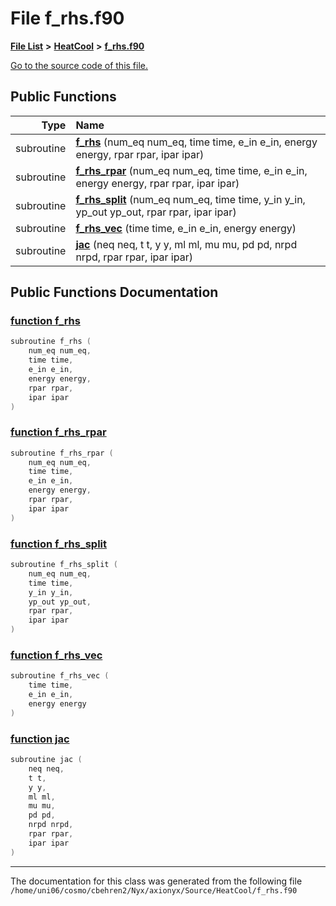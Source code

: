 
# File f\_rhs.f90


[**File List**](files.md) **>** [**HeatCool**](dir_8c890215953ac09098af8cb94c8b9fc0.md) **>** [**f\_rhs.f90**](f__rhs_8f90.md)

[Go to the source code of this file.](f__rhs_8f90_source.md)


















## Public Functions

| Type | Name |
| ---: | :--- |
|  subroutine | [**f\_rhs**](f__rhs_8f90.md#function-f-rhs) (num\_eq num\_eq, time time, e\_in e\_in, energy energy, rpar rpar, ipar ipar) <br> |
|  subroutine | [**f\_rhs\_rpar**](f__rhs_8f90.md#function-f-rhs-rpar) (num\_eq num\_eq, time time, e\_in e\_in, energy energy, rpar rpar, ipar ipar) <br> |
|  subroutine | [**f\_rhs\_split**](f__rhs_8f90.md#function-f-rhs-split) (num\_eq num\_eq, time time, y\_in y\_in, yp\_out yp\_out, rpar rpar, ipar ipar) <br> |
|  subroutine | [**f\_rhs\_vec**](f__rhs_8f90.md#function-f-rhs-vec) (time time, e\_in e\_in, energy energy) <br> |
|  subroutine | [**jac**](f__rhs_8f90.md#function-jac) (neq neq, t t, y y, ml ml, mu mu, pd pd, nrpd nrpd, rpar rpar, ipar ipar) <br> |








## Public Functions Documentation


### <a href="#function-f-rhs" id="function-f-rhs">function f\_rhs </a>


```cpp
subroutine f_rhs (
    num_eq num_eq,
    time time,
    e_in e_in,
    energy energy,
    rpar rpar,
    ipar ipar
) 
```



### <a href="#function-f-rhs-rpar" id="function-f-rhs-rpar">function f\_rhs\_rpar </a>


```cpp
subroutine f_rhs_rpar (
    num_eq num_eq,
    time time,
    e_in e_in,
    energy energy,
    rpar rpar,
    ipar ipar
) 
```



### <a href="#function-f-rhs-split" id="function-f-rhs-split">function f\_rhs\_split </a>


```cpp
subroutine f_rhs_split (
    num_eq num_eq,
    time time,
    y_in y_in,
    yp_out yp_out,
    rpar rpar,
    ipar ipar
) 
```



### <a href="#function-f-rhs-vec" id="function-f-rhs-vec">function f\_rhs\_vec </a>


```cpp
subroutine f_rhs_vec (
    time time,
    e_in e_in,
    energy energy
) 
```



### <a href="#function-jac" id="function-jac">function jac </a>


```cpp
subroutine jac (
    neq neq,
    t t,
    y y,
    ml ml,
    mu mu,
    pd pd,
    nrpd nrpd,
    rpar rpar,
    ipar ipar
) 
```



------------------------------
The documentation for this class was generated from the following file `/home/uni06/cosmo/cbehren2/Nyx/axionyx/Source/HeatCool/f_rhs.f90`